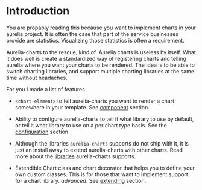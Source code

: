 # Introduction

You are propably reading this because you want to implement charts in your
aurelia project. It is often the case that part of the service businesses
provide are statistics. Visualizing those statistics is often a requirement.

Aurelia-charts to the rescue, kind of. Aurelia charts is useless by itself.
What it does well is create a standardized way of registering charts and
telling aurelia where you want your charts to be rendered. The idea is to be
able to switch charting libraries, and support multiple charting libraries at
the same time without headaches.

For you I made a list of features.

- `<chart-element>` to tell aurelia-charts you want to render a chart somewhere in
  your template. See [component](./component.md) section.

- Ability to configure aurelia-charts to tell it what library to use by
  default, or tell it what library to use on a per chart type basis. See the
  [configuration](./configuration.md) section

- Although the libraries `aurelia-charts` supports do not ship with it, it is
  just an install away to extend aurelia-charts with other charts. Read more
  about the [libraries](./libraries.md) aurelia-charts supports.

- Extendible Chart class and chart decorator that helps you to define your own
  custom classes. This is for those that want to implement support for a chart
  library. *advanced*. See [extending](./extending.md) section.
